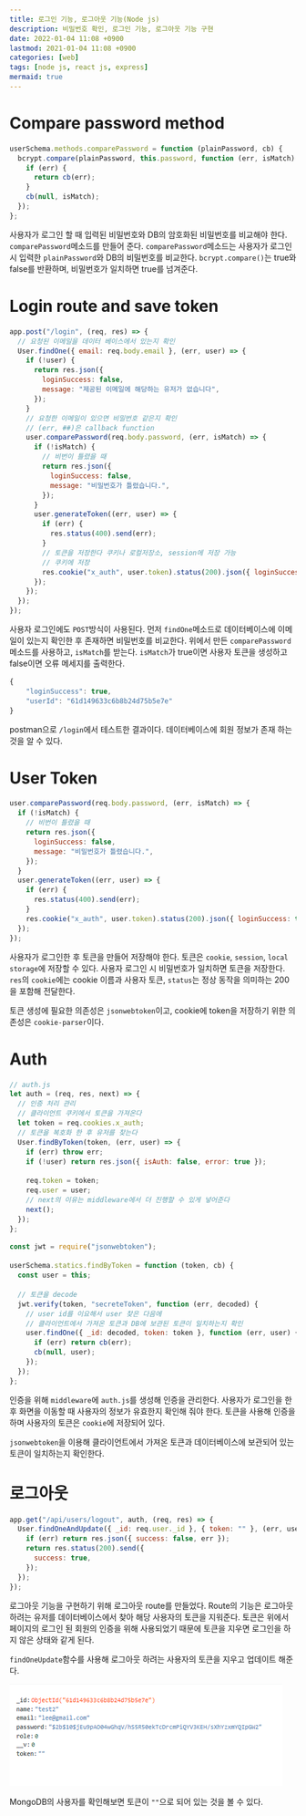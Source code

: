 ```yaml
---
title: 로그인 기능, 로그아웃 기능(Node js)
description: 비밀번호 확인, 로그인 기능, 로그아웃 기능 구현
date: 2022-01-04 11:08 +0900
lastmod: 2021-01-04 11:08 +0900
categories: [web]
tags: [node js, react js, express]
mermaid: true
---
```


# Compare password method

```jsx
userSchema.methods.comparePassword = function (plainPassword, cb) {
  bcrypt.compare(plainPassword, this.password, function (err, isMatch) {
    if (err) {
      return cb(err);
    }
    cb(null, isMatch);
  });
};
```

사용자가 로그인 할 때 입력된 비밀번호와 DB의 암호화된 비밀번호를 비교해야 한다. `comparePassword`메소드를 만들어 준다. `comparePassword`메소드는 사용자가 로그인 시 입력한 `plainPassword`와 DB의 비밀번호를 비교한다. `bcrypt.compare()`는 true와 false를 반환하며, 비밀번호가 일치하면 true를 넘겨준다.

# Login route and save token

```jsx
app.post("/login", (req, res) => {
  // 요청된 이메일을 데이터 베이스에서 있는지 확인
  User.findOne({ email: req.body.email }, (err, user) => {
    if (!user) {
      return res.json({
        loginSuccess: false,
        message: "제공된 이메일에 해당하는 유저가 없습니다",
      });
    }
    // 요청한 이메일이 있으면 비밀번호 같은지 확인
    // (err, ##)은 callback function
    user.comparePassword(req.body.password, (err, isMatch) => {
      if (!isMatch) {
        // 비번이 틀렸을 때
        return res.json({
          loginSuccess: false,
          message: "비밀번호가 틀렸습니다.",
        });
      }
      user.generateToken((err, user) => {
        if (err) {
          res.status(400).send(err);
        }
        // 토큰을 저장한다 쿠키나 로컬저장소, session에 저장 가능
        // 쿠키에 저장
        res.cookie("x_auth", user.token).status(200).json({ loginSuccess: true, userId: user._id });
      });
    });
  });
});
```

사용자 로그인에도 `POST`방식이 사용된다. 먼저 `findOne`메소드로 데이터베이스에 이메일이 있는지 확인한 후 존재하면 비밀번호를 비교한다. 위에서 만든 `comparePassword`메소드를 사용하고, `isMatch`를 받는다. `isMatch`가 true이면 사용자 토큰을 생성하고 false이면 오류 메세지를 출력한다.

```jsx
{
    "loginSuccess": true,
    "userId": "61d149633c6b8b24d75b5e7e"
}
```

postman으로 `/login`에서 테스트한 결과이다. 데이터베이스에 회원 정보가 존재 하는 것을 알 수 있다.

# User Token

```jsx
user.comparePassword(req.body.password, (err, isMatch) => {
  if (!isMatch) {
    // 비번이 틀렸을 때
    return res.json({
      loginSuccess: false,
      message: "비밀번호가 틀렸습니다.",
    });
  }
  user.generateToken((err, user) => {
    if (err) {
      res.status(400).send(err);
    }
    res.cookie("x_auth", user.token).status(200).json({ loginSuccess: true, userId: user._id });
  });
});
```

사용자가 로그인한 후 토큰을 만들어 저장해야 한다. 토큰은 `cookie`, `session`, `local storage`에 저장할 수 있다. 사용자 로그인 시 비밀번호가 일치하면 토큰을 저장한다. `res`의 `cookie`에는 cookie 이름과 사용자 토큰, `status`는 정상 동작을 의미하는 200을 포함해 전달한다.

토큰 생성에 필요한 의존성은 `jsonwebtoken`이고, cookie에 token을 저장하기 위한 의존성은 `cookie-parser`이다.

# Auth

```jsx
// auth.js
let auth = (req, res, next) => {
  // 인증 처리 관리
  // 클라이언트 쿠키에서 토큰을 가져온다
  let token = req.cookies.x_auth;
  // 토큰을 복호화 한 후 유저를 찾는다
  User.findByToken(token, (err, user) => {
    if (err) throw err;
    if (!user) return res.json({ isAuth: false, error: true });

    req.token = token;
    req.user = user;
    // next의 이유는 middleware에서 더 진행할 수 있게 넣어준다
    next();
  });
};
```

```jsx
const jwt = require("jsonwebtoken");

userSchema.statics.findByToken = function (token, cb) {
  const user = this;

  // 토큰을 decode
  jwt.verify(token, "secreteToken", function (err, decoded) {
    // user id를 이요해서 user 찾은 다음에
    // 클라이언트에서 가져온 토큰과 DB에 보관된 토큰이 일치하는지 확인
    user.findOne({ _id: decoded, token: token }, function (err, user) {
      if (err) return cb(err);
      cb(null, user);
    });
  });
};
```

인증을 위해 `middleware`에 `auth.js`를 생성해 인증을 관리한다. 사용자가 로그인을 한 후 화면을 이동할 때 사용자의 정보가 유효한지 확인해 줘야 한다. 토큰을 사용해 인증을 하며 사용자의 토큰은 `cookie`에 저장되어 있다.

`jsonwebtoken`을 이용해 클라이언트에서 가져온 토큰과 데이터베이스에 보관되어 있는 토큰이 일치하는지 확인한다.

# 로그아웃

```jsx
app.get("/api/users/logout", auth, (req, res) => {
  User.findOneAndUpdate({ _id: req.user._id }, { token: "" }, (err, user) => {
    if (err) return res.json({ success: false, err });
    return res.status(200).send({
      success: true,
    });
  });
});
```

로그아웃 기능을 구현하기 위해 로그아웃 route를 만들었다. Route의 기능은 로그아웃 하려는 유저를 데이터베이스에서 찾아 해당 사용자의 토큰을 지워준다. 토큰은 위에서 페이지의 로그인 된 회원의 인증을 위해 사용되었기 때문에 토큰을 지우면 로그인을 하지 않은 상태와 같게 된다.

`findOneUpdate`함수를 사용해 로그아웃 하려는 사용자의 토큰을 지우고 업데이트 해준다.

![Untitled](/images/img/posts/nodeReact/post2/Untitled.png)

MongoDB의 사용자를 확인해보면 토큰이 `""`으로 되어 있는 것을 볼 수 있다.

